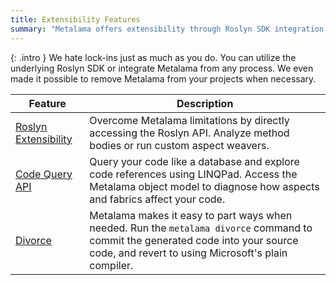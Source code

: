 ```yaml
---
title: Extensibility Features
summary: "Metalama offers extensibility through Roslyn SDK integration, a Code Query API, and easy removal via the \"divorce\" feature."
---
```


{: .intro }
We hate lock-ins just as much as you do. You can utilize the underlying Roslyn SDK or integrate Metalama from any process. We even made it possible to remove Metalama from your projects when necessary.

| Feature | Description |
|----------|----------|
| [Roslyn Extensibility](roslyn) | Overcome Metalama limitations by directly accessing the Roslyn API. Analyze method bodies or run custom aspect weavers. |
| [Code Query API](code-query) | Query your code like a database and explore code references using LINQPad. Access the Metalama object model to diagnose how aspects and fabrics affect your code. |
| [Divorce](divorce) | Metalama makes it easy to part ways when needed. Run the `metalama divorce` command to commit the generated code into your source code, and revert to using Microsoft's plain compiler. |

